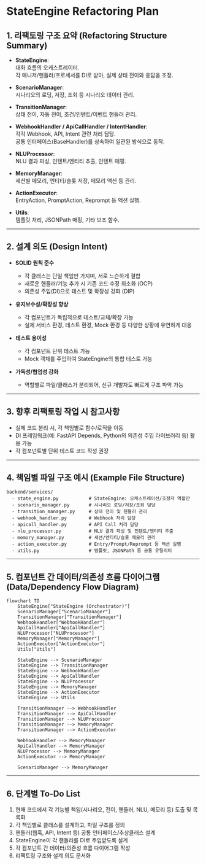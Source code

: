 # StateEngine Refactoring Plan

## 1. 리팩토링 구조 요약 (Refactoring Structure Summary)

- **StateEngine**:  
  대화 흐름의 오케스트레이터.  
  각 매니저/핸들러/프로세서를 DI로 받아, 실제 상태 전이와 응답을 조정.

- **ScenarioManager**:  
  시나리오의 로딩, 저장, 조회 등 시나리오 데이터 관리.

- **TransitionManager**:  
  상태 전이, 자동 전이, 조건/인텐트/이벤트 핸들러 관리.

- **WebhookHandler / ApiCallHandler / IntentHandler**:  
  각각 Webhook, API, Intent 관련 처리 담당.  
  공통 인터페이스(BaseHandler)를 상속하여 일관된 방식으로 동작.

- **NLUProcessor**:  
  NLU 결과 파싱, 인텐트/엔티티 추출, 인텐트 매핑.

- **MemoryManager**:  
  세션별 메모리, 엔티티/슬롯 저장, 메모리 액션 등 관리.

- **ActionExecutor**:  
  EntryAction, PromptAction, Reprompt 등 액션 실행.

- **Utils**:  
  템플릿 처리, JSONPath 매핑, 기타 보조 함수.

---

## 2. 설계 의도 (Design Intent)

- **SOLID 원칙 준수**  
  - 각 클래스는 단일 책임만 가지며, 서로 느슨하게 결합
  - 새로운 핸들러/기능 추가 시 기존 코드 수정 최소화 (OCP)
  - 의존성 주입(DI)으로 테스트 및 확장성 강화 (DIP)

- **유지보수성/확장성 향상**  
  - 각 컴포넌트가 독립적으로 테스트/교체/확장 가능
  - 실제 서비스 환경, 테스트 환경, Mock 환경 등 다양한 상황에 유연하게 대응

- **테스트 용이성**  
  - 각 컴포넌트 단위 테스트 가능
  - Mock 객체를 주입하여 StateEngine의 통합 테스트 가능

- **가독성/협업성 강화**  
  - 역할별로 파일/클래스가 분리되어, 신규 개발자도 빠르게 구조 파악 가능

---

## 3. 향후 리팩토링 작업 시 참고사항

- 실제 코드 분리 시, 각 책임별로 함수/로직을 이동
- DI 프레임워크(예: FastAPI Depends, Python의 의존성 주입 라이브러리 등) 활용 가능
- 각 컴포넌트별 단위 테스트 코드 작성 권장

---

## 4. 책임별 파일 구조 예시 (Example File Structure)

```plaintext
backend/services/
  - state_engine.py           # StateEngine: 오케스트레이션/조정자 역할만
  - scenario_manager.py       # 시나리오 로딩/저장/조회 담당
  - transition_manager.py     # 상태 전이 및 핸들러 관리
  - webhook_handler.py        # Webhook 처리 담당
  - apicall_handler.py        # API Call 처리 담당
  - nlu_processor.py          # NLU 결과 파싱 및 인텐트/엔티티 추출
  - memory_manager.py         # 세션/엔티티/슬롯 메모리 관리
  - action_executor.py        # Entry/Prompt/Reprompt 등 액션 실행
  - utils.py                  # 템플릿, JSONPath 등 공통 유틸리티
```

---

## 5. 컴포넌트 간 데이터/의존성 흐름 다이어그램 (Data/Dependency Flow Diagram)

```mermaid
flowchart TD
    StateEngine["StateEngine (Orchestrator)"]
    ScenarioManager["ScenarioManager"]
    TransitionManager["TransitionManager"]
    WebhookHandler["WebhookHandler"]
    ApiCallHandler["ApiCallHandler"]
    NLUProcessor["NLUProcessor"]
    MemoryManager["MemoryManager"]
    ActionExecutor["ActionExecutor"]
    Utils["Utils"]

    StateEngine --> ScenarioManager
    StateEngine --> TransitionManager
    StateEngine --> WebhookHandler
    StateEngine --> ApiCallHandler
    StateEngine --> NLUProcessor
    StateEngine --> MemoryManager
    StateEngine --> ActionExecutor
    StateEngine --> Utils

    TransitionManager --> WebhookHandler
    TransitionManager --> ApiCallHandler
    TransitionManager --> NLUProcessor
    TransitionManager --> MemoryManager
    TransitionManager --> ActionExecutor

    WebhookHandler --> MemoryManager
    ApiCallHandler --> MemoryManager
    NLUProcessor --> MemoryManager
    ActionExecutor --> MemoryManager

    ScenarioManager --> MemoryManager
```

---

## 6. 단계별 To-Do List

1. 현재 코드에서 각 기능별 책임(시나리오, 전이, 핸들러, NLU, 메모리 등) 도출 및 목록화
2. 각 책임별로 클래스를 설계하고, 파일 구조를 정의
3. 핸들러(웹훅, API, Intent 등) 공통 인터페이스/추상클래스 설계
4. StateEngine이 각 핸들러를 DI로 주입받도록 설계
5. 각 컴포넌트 간 데이터/의존성 흐름 다이어그램 작성
6. 리팩토링 구조와 설계 의도 문서화 